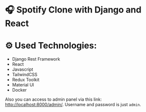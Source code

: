 # 🎧 Spotify Clone with Django and React
# ⚙ Used Technologies:
- Django Rest Framework
- React
- Javascript
- TailwindCSS
- Redux Toolkit
- Material UI
- Docker

Also you can access to admin panel via this link: [http://localhost:8000/admin/](http://localhost:8000/admin/). Username and password is just `admin`.
